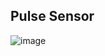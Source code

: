 ## Pulse Sensor



 ![image](https://github.com/linalab/sensors_library/assets/11995030/661b563b-11f0-4047-9965-af0c0576d13b)
